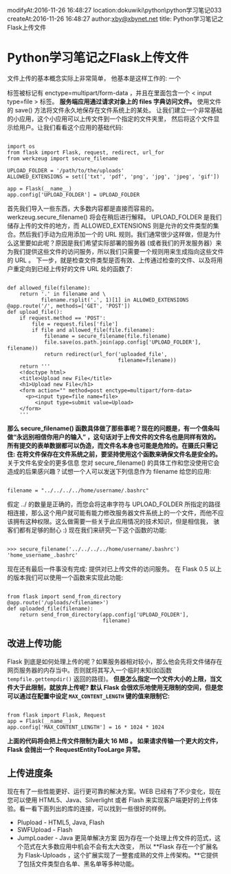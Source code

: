 modifyAt:2016-11-26 16:48:27
location:dokuwiki\python\python学习笔记033
createAt:2016-11-26 16:48:27
author:xby@xbynet.net
title: Python学习笔记之Flask上传文件 

#  Python学习笔记之Flask上传文件 
文件上传的基本概念实际上非常简单， 他基本是这样工作的:
一个 <form > 标签被标记有 enctype=multipart/form-data ，并且在里面包含一个 < input type=file > 标签。
**服务端应用通过请求对象上的 files 字典访问文件。**
使用文件的 save() 方法将文件永久地保存在文件系统上的某处。
让我们建立一个非常基础的小应用，这个小应用可以上传文件到一个指定的文件夹里， 然后将这个文件显示给用户。让我们看看这个应用的基础代码:
```

import os
from flask import Flask, request, redirect, url_for
from werkzeug import secure_filename

UPLOAD_FOLDER = '/path/to/the/uploads'
ALLOWED_EXTENSIONS = set(['txt', 'pdf', 'png', 'jpg', 'jpeg', 'gif'])

app = Flask(__name__)
app.config['UPLOAD_FOLDER'] = UPLOAD_FOLDER

```
首先我们导入一些东西，大多数内容都是直接而容易的。werkzeug.secure_filename() 将会在稍后进行解释。 UPLOAD_FOLDER 是我们储存上传的文件的地方，而 ALLOWED_EXTENSIONS 则是允许的文件类型的集合。然后我们手动为应用添加一个的 URL 规则。我们通常很少这样做，但是为什么这里要如此呢？原因是我们希望实际部署的服务器 (或者我们的开发服务器）来为我们提供这些文件的访问服务，所以我们只需要一个规则用来生成指向这些文件的 URL 。
下一步，就是检查文件类型是否有效、上传通过检查的文件、以及将用户重定向到已经上传好的文件 URL 处的函数了:
```

def allowed_file(filename):
    return '.' in filename and \
           filename.rsplit('.', 1)[1] in ALLOWED_EXTENSIONS
@app.route('/', methods=['GET', 'POST'])
def upload_file():
    if request.method == 'POST':
        file = request.files['file']
        if file and allowed_file(file.filename):
            filename = secure_filename(file.filename)
            file.save(os.path.join(app.config['UPLOAD_FOLDER'], filename))
            return redirect(url_for('uploaded_file',
                                    filename=filename))
    return '''
    <!doctype html>
    <title>Upload new File</title>
    <h1>Upload new File</h1>
    <form action="" method=post enctype=multipart/form-data>
      <p><input type=file name=file>
         <input type=submit value=Upload>
    </form>
    '''

```
**那么 secure_filename() 函数具体做了那些事呢？现在的问题是，有一个信条叫做“永远别相信你用户的输入” ，这句话对于上传文件的文件名也是同样有效的。所有提交的表单数据都可以伪造，而文件名本身也可能是危险的。在摄氏只需记住: 在将文件保存在文件系统之前，要坚持使用这个函数来确保文件名是安全的。**
关于文件名安全的更多信息
您对 secure_filename() 的具体工作和您没使用它会造成的后果感兴趣？试想一个人可以发送下列信息作为 filename 给您的应用:
```

filename = "../../../../home/username/.bashrc"

```
假定 ../ 的数量是正确的，而您会将这串字符与 UPLOAD_FOLDER 所指定的路径相连接，那么这个用户就可能有能力修改服务器文件系统上的一个文件，而他不应该拥有这种权限。这么做需要一些关于此应用情况的技术知识，但是相信我， 骇客们都有足够的耐心 :)
现在我们来研究一下这个函数的功能:
```

>>> secure_filename('../../../../home/username/.bashrc')
'home_username_.bashrc'

```
现在还有最后一件事没有完成: 提供对已上传文件的访问服务。 在 Flask 0.5 以上的版本我们可以使用一个函数来实现此功能:
```

from flask import send_from_directory
@app.route('/uploads/<filename>')
def uploaded_file(filename):
    return send_from_directory(app.config['UPLOAD_FOLDER'],
                               filename)

```
##  改进上传功能 
Flask 到底是如何处理上传的呢？如果服务器相对较小，那么他会先将文件储存在网页服务器的内存当中。否则就将其写入一个临时未知(如函数`  tempfile.gettempdir() ` 返回的路径)。
**但是怎么指定一个文件大小的上限，当文件大于此限制，就放弃上传呢? 默认 Flask 会很欢乐地使用无限制的空间，但是您可以通过在配置中设定 ` MAX_CONTENT_LENGTH ` 键的值来限制它:**
```

from flask import Flask, Request
app = Flask(__name__)
app.config['MAX_CONTENT_LENGTH'] = 16 * 1024 * 1024

```
**上面的代码将会把上传文件限制为最大 16 MB 。 如果请求传输一个更大的文件， Flask 会抛出一个 RequestEntityTooLarge 异常。**
##  上传进度条 
现在有了一些性能更好、运行更可靠的解决方案。WEB 已经有了不少变化，现在您可以使用 HTML5、Java、Silverlight 或者 Flash 来实现客户端更好的上传体验。看一看下面列出的库的连接，可以找到一些很好的样例。
  * Plupload - HTML5, Java, Flash
  * SWFUpload - Flash
  * JumpLoader - Java
更简单解决方案
因为存在一个处理上传文件的范式，这个范式在大多数应用中机会不会有太大改变， 所以 **Flask 存在一个扩展名为 Flask-Uploads ，这个扩展实现了一整套成熟的文件上传架构。**它提供了包括文件类型白名单、黑名单等多种功能。
